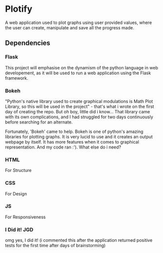 # Plotify

A web application used to plot graphs using user provided values, where the user can create, manipulate and save all the progress made.

## Dependencies

### Flask

This project will emphasise on the dynamism of the python language in web developement, as it will be used to run a web application using the Flask framework.

### Bokeh

"Python's native library used to create graphical modulations is Math Plot Library, so this will be used in the project" - that's what i wrote on the first day of creating the repo.
But oh boy, little did i know...
That library came with its own complications, and I had struggled for two days continuously before searching for an alternate.

Fortunately, 'Bokeh' came to help.
Bokeh is one of python's amazing libraries for plotting graphs.
It is very lucid to use and it creates an output webpage by itself. It has more features when it comes to graphical representation. And my code ran :'). What else do i need?

### HTML

For Structure

### CSS

For Design

### JS

For Responsiveness

### I Did it! JGD

omg yes, I did it! (i commented this after the application returned positive tests for the first time after days of brainstorming)
